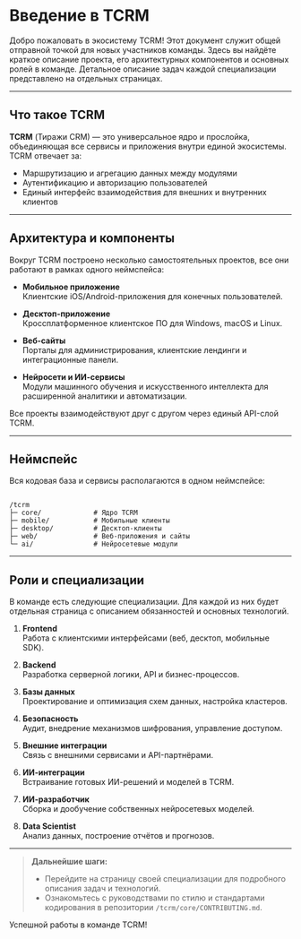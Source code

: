 # Введение в TCRM

Добро пожаловать в экосистему TCRM! Этот документ служит общей отправной точкой для новых участников команды. Здесь вы найдёте краткое описание проекта, его архитектурных компонентов и основных ролей в команде. Детальное описание задач каждой специализации представлено на отдельных страницах.

---

## Что такое TCRM

**TCRM** (Тиражи CRM) — это универсальное ядро и прослойка, объединяющая все сервисы и приложения внутри единой экосистемы.  
TCRM отвечает за:  
- Маршрутизацию и агрегацию данных между модулями  
- Аутентификацию и авторизацию пользователей  
- Единый интерфейс взаимодействия для внешних и внутренних клиентов  

---

## Архитектура и компоненты

Вокруг TCRM построено несколько самостоятельных проектов, все они работают в рамках одного неймспейса:

- **Мобильное приложение**  
  Клиентские iOS/Android-приложения для конечных пользователей.

- **Десктоп-приложение**  
  Кроссплатформенное клиентское ПО для Windows, macOS и Linux.

- **Веб-сайты**  
  Порталы для администрирования, клиентские лендинги и интеграционные панели.

- **Нейросети и ИИ-сервисы**  
  Модули машинного обучения и искусственного интеллекта для расширенной аналитики и автоматизации.

Все проекты взаимодействуют друг с другом через единый API-слой TCRM.

---

## Неймспейс

Вся кодовая база и сервисы располагаются в одном неймспейсе:
```

/tcrm
├─ core/             # Ядро TCRM
├─ mobile/           # Мобильные клиенты
├─ desktop/          # Десктоп-клиенты
├─ web/              # Веб-приложения и сайты
└─ ai/               # Нейросетевые модули

```

---

## Роли и специализации

В команде есть следующие специализации. Для каждой из них будет отдельная страница с описанием обязанностей и основных технологий.

1. **Frontend**  
   Работа с клиентскими интерфейсами (веб, десктоп, мобильные SDK).

2. **Backend**  
   Разработка серверной логики, API и бизнес-процессов.

3. **Базы данных**  
   Проектирование и оптимизация схем данных, настройка кластеров.

4. **Безопасность**  
   Аудит, внедрение механизмов шифрования, управление доступом.

5. **Внешние интеграции**  
   Связь с внешними сервисами и API-партнёрами.

6. **ИИ-интеграции**  
   Встраивание готовых ИИ-решений и моделей в TCRM.

7. **ИИ-разработчик**  
   Сборка и дообучение собственных нейросетевых моделей.

8. **Data Scientist**  
   Анализ данных, построение отчётов и прогнозов.

---

> **Дальнейшие шаги:**  
> - Перейдите на страницу своей специализации для подробного описания задач и технологий.  
> - Ознакомьтесь с руководствами по стилю и стандартами кодирования в репозитории `/tcrm/core/CONTRIBUTING.md`.  

Успешной работы в команде TCRM!
